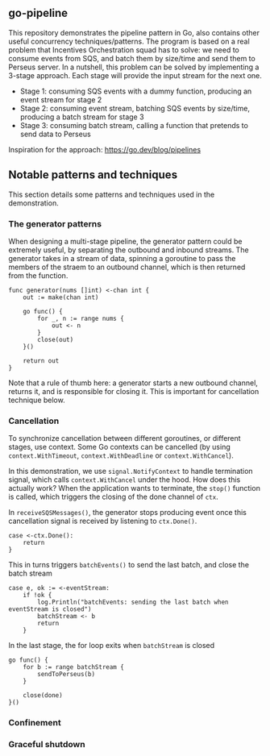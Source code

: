 ## go-pipeline

This repository demonstrates the pipeline pattern in Go, also contains other useful concurrency techniques/patterns.
The program is based on a real problem that Incentives Orchestration squad has to solve: we need to consume events from SQS, and batch them by size/time and send them to Perseus server.
In a nutshell, this problem can be solved by implementing a 3-stage approach. Each stage will provide the input stream for the next one.
- Stage 1: consuming SQS events with a dummy function, producing an event stream for stage 2 
- Stage 2: consuming event stream, batching SQS events by size/time, producing a batch stream for stage 3
- Stage 3: consuming batch stream, calling a function that pretends to send data to Perseus 

Inspiration for the approach: https://go.dev/blog/pipelines

## Notable patterns and techniques

This section details some patterns and techniques used in the demonstration.

### The generator patterns
When designing a multi-stage pipeline, the generator pattern could be extremely useful, by separating the outbound and inbound streams.
The generator takes in a stream of data, spinning a goroutine to pass the members of the straem to an outbound channel, which is then returned from the function.
```golang
func generator(nums []int) <-chan int {
    out := make(chan int)

    go func() {
        for _, n := range nums {
            out <- n
        }
        close(out)
    }()

    return out
}
```
Note that a rule of thumb here: a generator starts a new outbound channel, returns it, and is responsible for closing it. 
This is important for cancellation technique below.

### Cancellation
To synchronize cancellation between different goroutines, or different stages, use context.
Some Go contexts can be cancelled (by using `context.WithTimeout`, `context.WithDeadline` or `context.WithCancel`).

In this demonstration, we use `signal.NotifyContext` to handle termination signal, which calls `context.WithCancel` under the hood.
How does this actually work? When the application wants to terminate, the `stop()` function is called, which triggers the closing of the done channel of `ctx`.

In `receiveSQSMessages()`, the generator stops producing event once this cancellation signal is received by listening to `ctx.Done()`. 
```golang
case <-ctx.Done():
    return 
}
```

This in turns triggers `batchEvents()` to send the last batch, and close the batch stream
```golang
case e, ok := <-eventStream:
    if !ok {
        log.Println("batchEvents: sending the last batch when eventStream is closed")
        batchStream <- b
        return
    }
```

In the last stage, the for loop exits when `batchStream` is closed
```golang
go func() {
    for b := range batchStream {
        sendToPerseus(b)
    }

    close(done)
}()
```

### Confinement

### Graceful shutdown